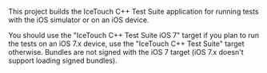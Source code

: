 This project builds the IceTouch C++ Test Suite application for running tests with the
iOS simulator or on an iOS device.

You should use the "IceTouch C++ Test Suite iOS 7" target if you plan to run the tests on
an iOS 7.x device, use the "IceTouch C++ Test Suite" target otherwise. Bundles are not signed
with the iOS 7 target (iOS 7.x doesn't support loading signed bundles).
